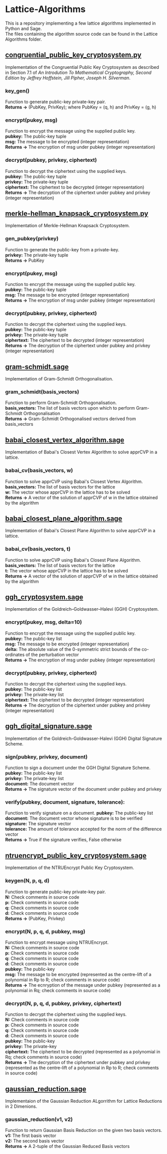# Lattice-Algorithms
This is a repository implementing a few lattice algorithms implemented in Python and Sage.<br>
The files containing the algorithm source code can be found in the Lattice Algorithms folder.<br>

## [congruential_public_key_cryptosystem.py](https://github.com/Nilabha13/Lattice-Algorithms/blob/main/Lattice%20Algorithms/congruential_public_key_cryptosystem.py)
Implementation of the Congruential Public Key Cryptosystem as described in Section 7.1 of _An Introdution To Mathematical Cryptography, Second Edition_ by _Jeffrey Hoffstein, Jill Pipher, Joseph H. Silverman_.
### key_gen()
Function to generate public-key private-key pair.<br>
**Returns ->** (PubKey, PrivKey); where PubKey = (q, h) and PrivKey = (g, h)
### encrypt(pukey, msg)
Function to encrypt the message using the supplied public key.<br>
**pubkey:** The public-key tuple<br>
**msg:** The message to be encrypted (integer representation)<br>
**Returns ->** The encryption of msg under pubkey (integer representation)
### decrypt(pubkey, privkey, ciphertext)
Function to decrypt the ciphertext using the supplied keys.<br>
**pubkey:** The public-key tuple<br>
**privkey:** The private-key tuple<br>
**ciphertext:** The ciphertext to be decrypted (integer representation)<br>
**Returns ->** The decryption of the ciphertext under pubkey and privkey (integer representation)

## [merkle-hellman_knapsack_cryptosystem.py](https://github.com/Nilabha13/Lattice-Algorithms/blob/main/Lattice%20Algorithms/merkle-hellman_knapsack_cryptosystem.py)
Implementation of Merkle-Hellman Knapsack Cryptosystem.
### gen_pubkey(privkey)
Function to generate the public-key from a private-key.<br>
**privkey:** The private-key tuple<br>
**Returns ->** PubKey
### encrypt(pukey, msg)
Function to encrypt the message using the supplied public key.<br>
**pubkey:** The public-key tuple<br>
**msg:** The message to be encrypted (integer representation)<br>
**Returns ->** The encryption of msg under pubkey (integer representation)
### decrypt(pubkey, privkey, ciphertext)
Function to decrypt the ciphertext using the supplied keys.<br>
**pubkey:** The public-key tuple<br>
**privkey:** The private-key tuple<br>
**ciphertext:** The ciphertext to be decrypted (integer representation)<br>
**Returns ->** The decryption of the ciphertext under pubkey and privkey (integer representation)

## [gram-schmidt.sage](https://github.com/Nilabha13/Lattice-Algorithms/blob/main/Lattice%20Algorithms/gram-schmidt.sage)
Implementation of Gram-Schmidt Orthogonalisation.
### gram_schmidt(basis_vectors)
Function to perform Gram-Schmidt Orthogonalisation.<br>
**basis_vectors:** The list of basis vectors upon which to perform Gram-Schmidt Orthogonalisation<br>
**Returns ->** Gram-Schmidt Orthogonalised vectors derived from basis_vectors

## [babai_closest_vertex_algorithm.sage](https://github.com/Nilabha13/Lattice-Algorithms/blob/main/Lattice%20Algorithms/babai_closest_vertex_algorithm.sage)
Implementation of Babai's Closest Vertex Algorithm to solve apprCVP in a lattice.
### babai_cv(basis_vectors, w)
Function to solve apprCVP using Babai's Closest Vertex Algorithm.
**basis_vectors:** The list of basis vectors for the lattice<br>
**w:** The vector whose apprCVP in the lattice has to be solved<br>
**Returns ->** A vector of the solution of apprCVP of w in the lattice obtained by the algorithm

## [babai_closest_plane_algorithm.sage](https://github.com/Nilabha13/Lattice-Algorithms/blob/main/Lattice%20Algorithms/babai_closest_plane_algorithm.sage)
Implementation of Babai's Closest Plane Algorithm to solve apprCVP in a lattice.
### babai_cv(basis_vectors, t)
Function to solve apprCVP using Babai's Closest Plane Algorithm.
**basis_vectors:** The list of basis vectors for the lattice<br>
**t:** The vector whose apprCVP in the lattice has to be solved<br>
**Returns ->** A vector of the solution of apprCVP of w in the lattice obtained by the algorithm

## [ggh_cryptosystem.sage](https://github.com/Nilabha13/Lattice-Algorithms/blob/main/Lattice%20Algorithms/ggh_cryptosystem.sage)
Implementation of the Goldreich–Goldwasser–Halevi (GGH) Cryptosystem.
### encrypt(pukey, msg, delta=10)
Function to encrypt the message using the supplied public key.<br>
**pubkey:** The public-key list<br>
**msg:** The message to be encrypted (integer representation)<br>
**delta:** The absolute value of the 0-symmetric strict bounds of the co-ordinates of the perturbation vector<br>
**Returns ->** The encryption of msg under pubkey (integer representation)
### decrypt(pubkey, privkey, ciphertext)
Function to decrypt the ciphertext using the supplied keys.<br>
**pubkey:** The public-key list<br>
**privkey:** The private-key list<br>
**ciphertext:** The ciphertext to be decrypted (integer representation)<br>
**Returns ->** The decryption of the ciphertext under pubkey and privkey (integer representation)

## [ggh_digital_signature.sage](https://github.com/Nilabha13/Lattice-Algorithms/blob/main/Lattice%20Algorithms/ggh_digital_signature.sage)
Implementation of the Goldreich-Goldwasser-Halevi (GGH) Digital Signature Scheme.
### sign(pubkey, privkey, document)
Function to sign a document under the GGH Digital Signature Scheme.
**pubkey:** The public-key list<br>
**privkey:** The private-key list<br>
**document:** The document vector<br>
**Returns ->** The signature vector of the document under pubkey and privkey
### verify(pubkey, document, signature, tolerance):
Function to verify signature on a document.
**pubkey:** The public-key list<br>
**document:** The document vector whose signature is to be verified<br>
**signature:** The signature vector<br>
**tolerance:** The amount of tolerance accepted for the norm of the difference vector<br>
**Returns ->** True if the signature verifies, False otherwise

## [ntruencrypt_public_key_cryptosystem.sage](https://github.com/Nilabha13/Lattice-Algorithms/blob/main/Lattice%20Algorithms/ntruencrypt_public_key_cryptosystem.sage)
Implementation of the NTRUEncrypt Public Key Cryptosystem.
### keygen(N, p, q, d)
Function to generate public-key private-key pair.<br>
**N:** Check comments in source code<br>
**p:** Check comments in source code<br>
**q:** Check comments in source code<br>
**d:** Check comments in source code<br>
**Returns ->** (PubKey, Privkey)
### encrypt(N, p, q, d, pubkey, msg)
Function to encrypt message using NTRUEncrypt.<br>
**N:** Check comments in source code<br>
**p:** Check comments in source code<br>
**q:** Check comments in source code<br>
**d:** Check comments in source code<br>
**pubkey:** The public-key<br>
**msg:** The message to be encrypted (represented as the centre-lift of a polynomial in Rp to R; check comments in source code)<br>
**Returns ->** The ecnryption of the message under pubkey (represented as a polynomial in Rq; check comments in source code)<br>
### decrypt(N, p, q, d, pubkey, privkey, ciphertext)
Function to decrypt the ciphertext using the supplied keys.<br>
**N:** Check comments in source code<br>
**p:** Check comments in source code<br>
**q:** Check comments in source code<br>
**d:** Check comments in source code<br>
**pubkey:** The public-key<br>
**privkey:** The private-key<br>
**ciphertext:** The ciphertext to be decrypted (represented as a polynomial in Rq; check comments in source code)<br>
**Returns ->** The decryption of the ciphertext under pubkey and privkey (represented as the centre-lift of a polynomial in Rp to R; check comments in source code)<br>

## [gaussian_reduction.sage](https://github.com/Nilabha13/Lattice-Algorithms/blob/main/Lattice%20Algorithms/gaussian_reduction.sage)
Implementaion of the Gaussian Reduction ALgorrithm for Lattice Reductions in 2 Dimenions.
### gaussian_reduction(v1, v2)
Function to return Gaussian Basis Reduction on the given two basis vectors.<br>
**v1:** The first basis vector<br>
**v2:** The second basis vector<br>
**Returns ->** A 2-tuple of the Gaussian Reduced Basis vectors
